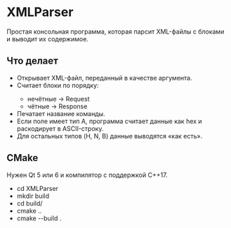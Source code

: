 # XMLParser

Простая консольная программа, которая парсит XML-файлы с блоками <TContextCMD> и выводит их содержимое.

## Что делает 

- Открывает XML-файл, переданный в качестве аргумента.
- Считает блоки <TContextCMD> по порядку:
  - нечётные -> Request
  - чётные -> Response
- Печатает название команды.
- Если поле имеет тип A, программа считает данные как hex и раскодирует в ASCII-строку.
- Для остальных типов (H, N, B) данные выводятся «как есть».

## CMake

Нужен Qt 5 или 6 и компилятор с поддержкой C++17.

- cd XMLParser
- mkdir build
- cd build/
- cmake ..
- cmake --build .
